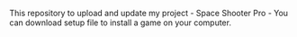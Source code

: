 This repository to upload and update my project - Space Shooter Pro - You can download setup file to install a game on your computer.

